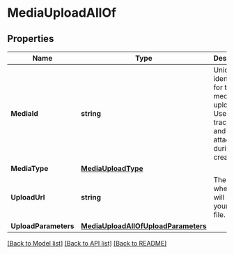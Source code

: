 # MediaUploadAllOf

## Properties

Name | Type | Description | Notes
------------ | ------------- | ------------- | -------------
**MediaId** | **string** | Unique identifier for this media upload. Used to track status and for attaching during Pin creation. | [optional] 
**MediaType** | [**MediaUploadType**](MediaUploadType.md) |  | [optional] 
**UploadUrl** | **string** | The URL where you will POST your media file. | [optional] 
**UploadParameters** | [**MediaUploadAllOfUploadParameters**](MediaUploadAllOfUploadParameters.md) |  | [optional] 

[[Back to Model list]](../README.md#documentation-for-models) [[Back to API list]](../README.md#documentation-for-api-endpoints) [[Back to README]](../README.md)


